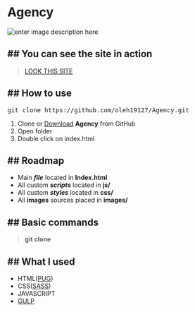 # Agency

![enter image description here](https://i.imgur.com/e7vfa1S.jpg)

## ## You can see the site in action

> <a  href="https://oleh19127.github.io/Agency/">LOOK THIS SITE</a>

## ## How to use

<pre>git clone https://github.com/oleh19127/Agency.git</pre>

1. Clone or <a  href="https://github.com/oleh19127/Agency/archive/main.zip">Download</a> **Agency** from GitHub
2. Open folder
3. Double click on index.html

## ## Roadmap

- Main **_file_** located in **Index.html**
- All custom **_scripts_** located in **js/**
- All custom **_styles_** located in **css/**
- All **images** sources placed in **images/**

## ## Basic commands

> **git clone**

## ## What I used

- HTML(<a  href="https://pugjs.org/api/getting-started.html">PUG</a>)
- CSS(<a  href="https://sass-lang.com/documentation/syntax">SASS</a>)
- JAVASCRIPT
- <a  href="https://gulpjs.com/">GULP</a>
